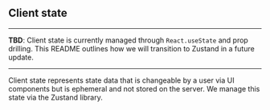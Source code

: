 ## Client state

---

**TBD**: Client state is currently managed through `React.useState` and prop drilling. This README outlines how we will
transition to Zustand in a future update.

---

Client state represents state data that is changeable by a user via UI components but is ephemeral
and not stored on the server. We manage this state via the Zustand library.
